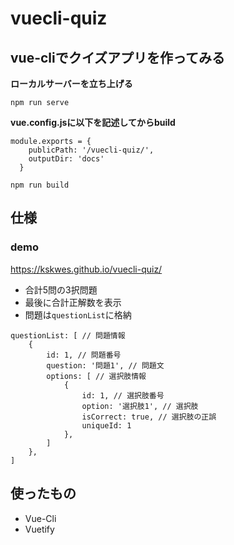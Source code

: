 # vuecli-quiz

## vue-cliでクイズアプリを作ってみる
 
**ローカルサーバーを立ち上げる**
 
`npm run serve`

**vue.config.jsに以下を記述してからbuild**
 
```
module.exports = {
    publicPath: '/vuecli-quiz/',
    outputDir: 'docs'
  }
```
 
`npm run build`

## 仕様
### demo
https://kskwes.github.io/vuecli-quiz/

- 合計5問の3択問題
- 最後に合計正解数を表示
- 問題は```questionList```に格納
```
questionList: [ // 問題情報
    {
        id: 1, // 問題番号
        question: '問題1', // 問題文
        options: [ // 選択肢情報
            {
                id: 1, // 選択肢番号
                option: '選択肢1', // 選択肢
                isCorrect: true, // 選択肢の正誤
                uniqueId: 1
            },
        ]
    },
]
```

## 使ったもの
- Vue-Cli
- Vuetify
